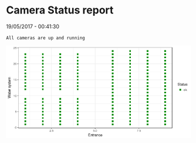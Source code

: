Camera Status report
================
19/05/2017 - 00:41:30

    All cameras are up and running

![](camreport_files/figure-markdown_github/unnamed-chunk-2-1.png)
